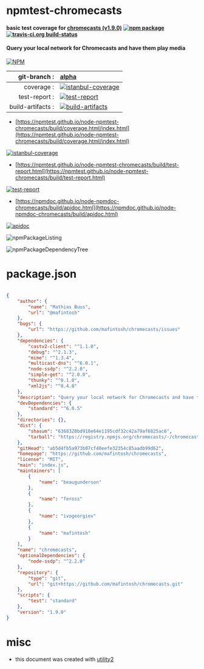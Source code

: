 # npmtest-chromecasts

#### basic test coverage for  [chromecasts (v1.9.0)](https://github.com/mafintosh/chromecasts)  [![npm package](https://img.shields.io/npm/v/npmtest-chromecasts.svg?style=flat-square)](https://www.npmjs.org/package/npmtest-chromecasts) [![travis-ci.org build-status](https://api.travis-ci.org/npmtest/node-npmtest-chromecasts.svg)](https://travis-ci.org/npmtest/node-npmtest-chromecasts)

#### Query your local network for Chromecasts and have them play media

[![NPM](https://nodei.co/npm/chromecasts.png?downloads=true&downloadRank=true&stars=true)](https://www.npmjs.com/package/chromecasts)

| git-branch : | [alpha](https://github.com/npmtest/node-npmtest-chromecasts/tree/alpha)|
|--:|:--|
| coverage : | [![istanbul-coverage](https://npmtest.github.io/node-npmtest-chromecasts/build/coverage.badge.svg)](https://npmtest.github.io/node-npmtest-chromecasts/build/coverage.html/index.html)|
| test-report : | [![test-report](https://npmtest.github.io/node-npmtest-chromecasts/build/test-report.badge.svg)](https://npmtest.github.io/node-npmtest-chromecasts/build/test-report.html)|
| build-artifacts : | [![build-artifacts](https://npmtest.github.io/node-npmtest-chromecasts/glyphicons_144_folder_open.png)](https://github.com/npmtest/node-npmtest-chromecasts/tree/gh-pages/build)|

- [https://npmtest.github.io/node-npmtest-chromecasts/build/coverage.html/index.html](https://npmtest.github.io/node-npmtest-chromecasts/build/coverage.html/index.html)

[![istanbul-coverage](https://npmtest.github.io/node-npmtest-chromecasts/build/screenCapture.buildCi.browser.%252Ftmp%252Fbuild%252Fcoverage.lib.html.png)](https://npmtest.github.io/node-npmtest-chromecasts/build/coverage.html/index.html)

- [https://npmtest.github.io/node-npmtest-chromecasts/build/test-report.html](https://npmtest.github.io/node-npmtest-chromecasts/build/test-report.html)

[![test-report](https://npmtest.github.io/node-npmtest-chromecasts/build/screenCapture.buildCi.browser.%252Ftmp%252Fbuild%252Ftest-report.html.png)](https://npmtest.github.io/node-npmtest-chromecasts/build/test-report.html)

- [https://npmdoc.github.io/node-npmdoc-chromecasts/build/apidoc.html](https://npmdoc.github.io/node-npmdoc-chromecasts/build/apidoc.html)

[![apidoc](https://npmdoc.github.io/node-npmdoc-chromecasts/build/screenCapture.buildCi.browser.%252Ftmp%252Fbuild%252Fapidoc.html.png)](https://npmdoc.github.io/node-npmdoc-chromecasts/build/apidoc.html)

![npmPackageListing](https://npmtest.github.io/node-npmtest-chromecasts/build/screenCapture.npmPackageListing.svg)

![npmPackageDependencyTree](https://npmtest.github.io/node-npmtest-chromecasts/build/screenCapture.npmPackageDependencyTree.svg)



# package.json

```json

{
    "author": {
        "name": "Mathias Buus",
        "url": "@mafintosh"
    },
    "bugs": {
        "url": "https://github.com/mafintosh/chromecasts/issues"
    },
    "dependencies": {
        "castv2-client": "^1.1.0",
        "debug": "^2.1.3",
        "mime": "^1.3.4",
        "multicast-dns": "^6.0.1",
        "node-ssdp": "^2.2.0",
        "simple-get": "^2.0.0",
        "thunky": "^0.1.0",
        "xml2js": "^0.4.8"
    },
    "description": "Query your local network for Chromecasts and have them play media",
    "devDependencies": {
        "standard": "^6.0.5"
    },
    "directories": {},
    "dist": {
        "shasum": "6368328bd918e64e1195cdf32c42a79af6825ac6",
        "tarball": "https://registry.npmjs.org/chromecasts/-/chromecasts-1.9.0.tgz"
    },
    "gitHead": "ab5d4fb5a973b07cf40eefe32354c85aadb99d62",
    "homepage": "https://github.com/mafintosh/chromecasts",
    "license": "MIT",
    "main": "index.js",
    "maintainers": [
        {
            "name": "beaugunderson"
        },
        {
            "name": "feross"
        },
        {
            "name": "ivogeorgiev"
        },
        {
            "name": "mafintosh"
        }
    ],
    "name": "chromecasts",
    "optionalDependencies": {
        "node-ssdp": "^2.2.0"
    },
    "repository": {
        "type": "git",
        "url": "git+https://github.com/mafintosh/chromecasts.git"
    },
    "scripts": {
        "test": "standard"
    },
    "version": "1.9.0"
}
```



# misc
- this document was created with [utility2](https://github.com/kaizhu256/node-utility2)
